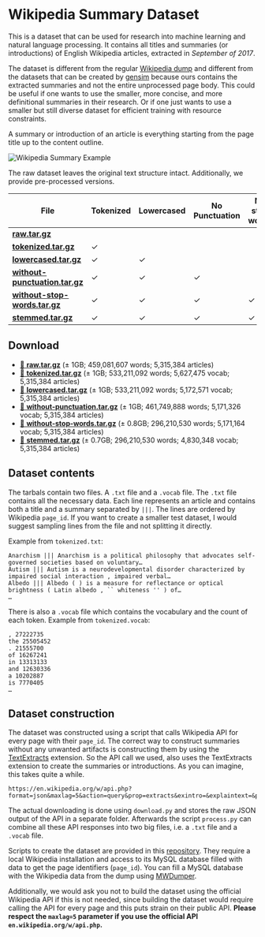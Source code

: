 Wikipedia Summary Dataset
======

This is a dataset that can be used for research into machine learning and natural language processing. It contains all titles and summaries (or introductions) of English Wikipedia articles, extracted in *September of 2017*.

The dataset is different from the regular [Wikipedia dump](https://dumps.wikimedia.org/backup-index.html) and different from the datasets that can be created by [gensim](http://textminingonline.com/training-word2vec-model-on-english-wikipedia-by-gensim) because ours contains the extracted summaries and not the entire unprocessed page body. This could be useful if one wants to use the smaller, more concise, and more definitional summaries in their research. Or if one just wants to use a smaller but still diverse dataset for efficient training with resource constraints.

A summary or introduction of an article is everything starting from the page title up to the content outline.

![Wikipedia Summary Example](https://user-images.githubusercontent.com/44893/31073372-f02d4384-a76b-11e7-909f-1e3769b3b9d0.png)

The raw dataset leaves the original text structure intact. Additionally, we provide pre-processed versions.

File | Tokenized | Lowercased | No Punctuation | No stop words | Stemmed
--- | --- | --- | --- | --- | ---
[**raw.tar.gz**](http://blob.thijs.ai/wiki-summary-dataset/raw.tar.gz) |  |  |  |  |  |
[**tokenized.tar.gz**](http://blob.thijs.ai/wiki-summary-dataset/tokenized.tar.gz) | ✓ |  |  |  |  |
[**lowercased.tar.gz**](http://blob.thijs.ai/wiki-summary-dataset/lowercased.tar.gz) | ✓ | ✓ |  |  |  |
[**without-punctuation.tar.gz**](http://blob.thijs.ai/wiki-summary-dataset/without-punctuation.tar.gz) | ✓ | ✓ | ✓ |  |  |
[**without-stop-words.tar.gz**](http://blob.thijs.ai/wiki-summary-dataset/without-stop-words.tar.gz) | ✓ | ✓ | ✓ | ✓ |  |
[**stemmed.tar.gz**](http://blob.thijs.ai/wiki-summary-dataset/stemmed.tar.gz) | ✓ | ✓ | ✓ | ✓ | ✓ |

Download
-----

- [💾 **raw.tar.gz**](http://blob.thijs.ai/wiki-summary-dataset/raw.tar.gz) (± 1GB; 459,081,607 words; 5,315,384 articles)
- [💾 **tokenized.tar.gz**](http://blob.thijs.ai/wiki-summary-dataset/tokenized.tar.gz) (± 1GB; 533,211,092 words; 5,627,475 vocab; 5,315,384 articles)
- [💾 **lowercased.tar.gz**](http://blob.thijs.ai/wiki-summary-dataset/lowercased.tar.gz) (± 1GB; 533,211,092 words; 5,172,571 vocab; 5,315,384 articles)
- [💾 **without-punctuation.tar.gz**](http://blob.thijs.ai/wiki-summary-dataset/without-punctuation.tar.gz) (± 1GB;  461,749,888 words; 5,171,326 vocab; 5,315,384 articles)
- [💾 **without-stop-words.tar.gz**](http://blob.thijs.ai/wiki-summary-dataset/without-stop-words.tar.gz) (± 0.8GB; 296,210,530 words; 5,171,164 vocab; 5,315,384 articles)
- [💾 **stemmed.tar.gz**](http://blob.thijs.ai/wiki-summary-dataset/stemmed.tar.gz) (± 0.7GB; 296,210,530 words; 4,830,348 vocab; 5,315,384 articles)

Dataset contents
----

The tarbals contain two files. A `.txt` file and a `.vocab` file. The `.txt` file contains all the necessary data. Each line represents an article and contains both a title and a summary separated by `|||`. The lines are ordered by Wikipedia `page_id`. If you want to create a smaller test dataset, I would suggest sampling lines from the file and not splitting it directly.

Example from `tokenized.txt`:

```
Anarchism ||| Anarchism is a political philosophy that advocates self-governed societies based on voluntary…
Autism ||| Autism is a neurodevelopmental disorder characterized by impaired social interaction , impaired verbal…
Albedo ||| Albedo ( ) is a measure for reflectance or optical brightness ( Latin albedo , `` whiteness '' ) of…
…
```

There is also a `.vocab` file which contains the vocabulary and the count of each token. Example from `tokenized.vocab`:

```
, 27222735
the 25505452
. 21555700
of 16267241
in 13313133
and 12630336
a 10202887
is 7770405
…
```

Dataset construction
-----

The dataset was constructed using a script that calls Wikipedia API for every page with their `page_id`. The correct way to construct summaries without any unwanted artifacts is constructing them by using the [TextExtracts](https://www.mediawiki.org/wiki/Extension:TextExtracts) extension. So the API call we used, also uses the TextExtracts extension to create the summaries or introductions. As you can imagine, this takes quite a while.

```
https://en.wikipedia.org/w/api.php?format=json&maxlag=5&action=query&prop=extracts&exintro=&explaintext=&pageids=123|456|789
```

The actual downloading is done using `download.py` and stores the raw JSON output of the API in a separate folder. Afterwards the script `process.py` can combine all these API responses into two big files, i.e. a `.txt` file and a `.vocab` file.

Scripts to create the dataset are provided in this [repository](src). They require a local Wikipedia installation and access to its MySQL database filled with data to get the page identifiers (`page_id`). You can fill a MySQL database with the Wikipedia data from the dump using [MWDumper](https://github.com/wikimedia/mediawiki-tools-mwdumper).

Additionally, we would ask you not to build the dataset using the official Wikipedia API if this is not needed, since building the dataset would require calling the API for every page and this puts strain on their public API. **Please respect the `maxlag=5` parameter if you use the official API `en.wikipedia.org/w/api.php`.**
